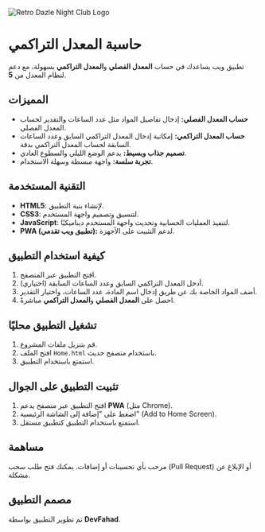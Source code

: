 ![Retro Dazle Night Club Logo](https://github.com/user-attachments/assets/c2cfe6e1-1f37-4f84-b704-a75fdb5967dc)

# حاسبة المعدل التراكمي

تطبيق ويب يساعدك في حساب **المعدل الفصلي** و**المعدل التراكمي** بسهولة، مع دعم لنظام المعدل من **5**.

## المميزات
- **حساب المعدل الفصلي:** إدخال تفاصيل المواد مثل عدد الساعات والتقدير لحساب المعدل الفصلي.
- **حساب المعدل التراكمي:** إمكانية إدخال المعدل التراكمي السابق وعدد الساعات السابقة لحساب المعدل التراكمي بدقة.
- **تصميم جذاب وبسيط:** يدعم الوضع الليلي والسطوع العادي.
- **تجربة سلسة:** واجهة مبسطة وسهلة الاستخدام.

## التقنية المستخدمة
- **HTML5**: لإنشاء بنية التطبيق.
- **CSS3**: لتنسيق وتصميم واجهة المستخدم.
- **JavaScript**: لتنفيذ العمليات الحسابية وتحديث واجهة المستخدم ديناميكيًا.
- **PWA (تطبيق ويب تقدمي):** لدعم التثبيت على الأجهزة.

## كيفية استخدام التطبيق
1. افتح التطبيق عبر المتصفح.
2. أدخل المعدل التراكمي السابق وعدد الساعات السابقة (اختياري).
3. أضف المواد الخاصة بك عن طريق إدخال اسم المادة، عدد الساعات، واختيار التقدير.
4. احصل على **المعدل الفصلي** و**المعدل التراكمي** مباشرةً.

## تشغيل التطبيق محليًا
1. قم بتنزيل ملفات المشروع.
2. افتح الملف `Home.html` باستخدام متصفح حديث.
3. استمتع باستخدام التطبيق.

## تثبيت التطبيق على الجوال
1. افتح التطبيق عبر متصفح يدعم **PWA** (مثل Chrome).
2. اضغط على "إضافة إلى الشاشة الرئيسية" (Add to Home Screen).
3. استمتع باستخدام التطبيق كتطبيق مستقل.

## مساهمة
مرحب بأي تحسينات أو إضافات. يمكنك فتح طلب سحب (Pull Request) أو الإبلاغ عن مشكلة.

## مصمم التطبيق
تم تطوير التطبيق بواسطة **DevFahad**.

